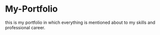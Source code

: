 # My-Portfolio
this is my portfolio in which everything is mentioned about to my skills and professional career.
